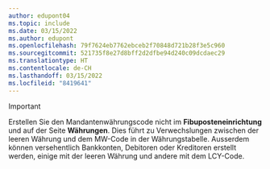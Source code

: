 ```yaml
---
author: edupont04
ms.topic: include
ms.date: 03/15/2022
ms.author: edupont
ms.openlocfilehash: 79f7624eb7762ebceb2f70848d721b28f3e5c960
ms.sourcegitcommit: 521735f8e27d8bff2d2dfbe94d240c09dcdaec29
ms.translationtype: HT
ms.contentlocale: de-CH
ms.lasthandoff: 03/15/2022
ms.locfileid: "8419641"
---
```

> [!Important]
> Erstellen Sie den Mandantenwährungscode nicht im **Fibuposteneinrichtung** und auf der Seite **Währungen**. Dies führt zu Verwechslungen zwischen der leeren Währung und dem MW-Code in der Währungstabelle. Ausserdem können versehentlich Bankkonten, Debitoren oder Kreditoren erstellt werden, einige mit der leeren Währung und andere mit dem LCY-Code.